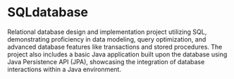 # SQLdatabase


Relational database design and implementation project utilizing SQL, demonstrating proficiency in data modeling, query optimization, and advanced database features like transactions and stored procedures. The project also includes a basic Java application built upon the database using Java Persistence API (JPA), showcasing the integration of database interactions within a Java environment.
